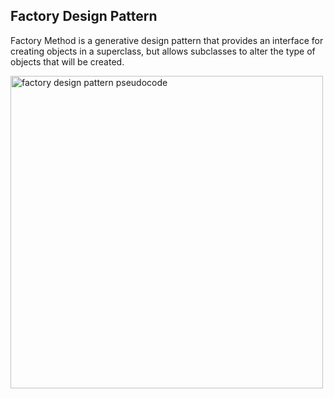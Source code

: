 ## Factory Design Pattern

Factory Method is a generative design pattern that provides an interface for creating objects in a superclass, but allows subclasses to alter the type of objects that will be created.

<img height="500em" src="https://refactoring.guru/images/patterns/diagrams/factory-method/example.png?id=67db9a5cb817913444ef" alt="factory design pattern pseudocode"/>